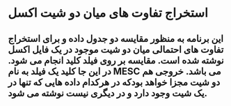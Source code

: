 # استخراج تفاوت های میان دو شیت اکسل
## این برنامه به منظور مقایسه دو جدول داده و برای استخراج تفاوت های احتمالی میان دو شیت موجود در یک فایل اکسل نوشته شده است. مقایسه بر روی فیلد کلید انجام می شود. در این جا کلید یک فیلد به نام MESC می باشد. خروجی هم دو شیت مجزا خواهد بودکه در هرکدام داده هایی که تنها در یک شیت وجود دارد و در دیگری نیست نوشته می شود.
